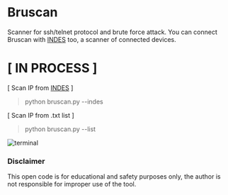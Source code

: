# Bruscan
Scanner for ssh/telnet protocol and brute force attack.
You can connect Bruscan with [INDES](https://github.com/christivn/INDES-devices-scan-engine) too, a scanner of connected devices.

# [ IN PROCESS ]

[ Scan IP from [INDES](https://github.com/christivn/INDES-devices-scan-engine) ]
> python bruscan.py --indes

[ Scan IP from .txt list ]
> python bruscan.py --list

![terminal](https://i.ibb.co/KNj7F1j/Screenshot-2.png)

### Disclaimer
This open code is for educational and safety purposes only, the author is not responsible for improper use of the tool.
